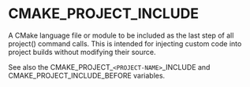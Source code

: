   

# CMAKE_PROJECT_INCLUDE  
A CMake language file or module to be included as the last step of all
project() command calls.  This is intended for injecting custom code
into project builds without modifying their source.  

See also the CMAKE_PROJECT_```<PROJECT-NAME>```_INCLUDE and
CMAKE_PROJECT_INCLUDE_BEFORE variables.  

